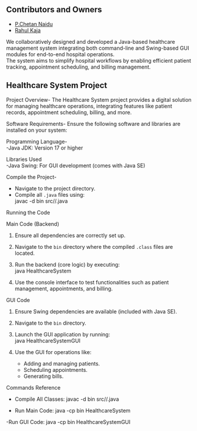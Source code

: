 ## Contributors and Owners

- [P.Chetan Naidu](https://github.com/chetannaidu2005) 
- [Rahul Kaja](https://github.com/rahulkaja) 

We collaboratively designed and developed a Java-based healthcare management system integrating both command-line and Swing-based GUI modules for end-to-end hospital operations.  
The system aims to simplify hospital workflows by enabling efficient patient tracking, appointment scheduling, and billing management.

## Healthcare System Project 
Project Overview-
The Healthcare System project provides a digital solution for managing healthcare operations, integrating features like patient records, appointment scheduling, billing, and more.

Software Requirements- 
Ensure the following software and libraries are installed on your system:  

Programming Language-  
-Java JDK: Version 17 or higher 

Libraries Used  
-Java Swing: For GUI development (comes with Java SE)  
  
Compile the Project-  

- Navigate to the project directory.  
- Compile all `.java` files using:  
      javac -d bin src//.java
       
Running the Code

Main Code (Backend)  

1. Ensure all dependencies are correctly set up.  
2. Navigate to the `bin` directory where the compiled `.class` files are located.  
3. Run the backend (core logic) by executing:  
    java HealthcareSystem
     
4. Use the console interface to test functionalities such as patient management, appointments, and billing.  

GUI Code 

1. Ensure Swing dependencies are available (included with Java SE).  
2. Navigate to the `bin` directory.  
3. Launch the GUI application by running:  
   java HealthcareSystemGUI

4. Use the GUI for operations like:  
   - Adding and managing patients.  
   - Scheduling appointments.  
   - Generating bills.  


Commands Reference  

- Compile All Classes: 
  javac -d bin src//.java
    
- Run Main Code: 
  java -cp bin HealthcareSystem
   
-Run GUI Code: 
  java -cp bin HealthcareSystemGUI
   

